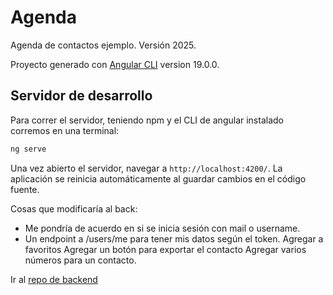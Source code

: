 # Agenda
Agenda de contactos ejemplo. Versión 2025.

Proyecto generado con [Angular CLI](https://github.com/angular/angular-cli) version 19.0.0.

## Servidor de desarrollo

Para correr el servidor, teniendo npm y el CLI de angular instalado corremos en una terminal:

```bash
ng serve
```

Una vez abierto el servidor, navegar a `http://localhost:4200/`. La aplicación se reinicia automáticamente al guardar cambios en el código fuente.


Cosas que modificaría al back:
- Me pondría de acuerdo en si se inicia sesión con mail o username.
- Un endpoint a /users/me para tener mis datos según el token.
Agregar a favoritos
Agregar un botón para exportar el contacto
Agregar varios números para un contacto.

Ir al [repo de backend](https://github.com/NicolasBologna/AgendaApi)